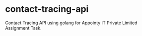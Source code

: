 # contact-tracing-api
Contact Tracing API using golang for Appointy IT Private Limited Assignment Task.
